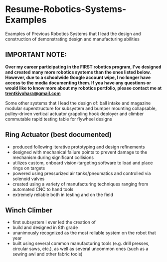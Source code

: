 # Resume-Robotics-Systems-Examples
Examples of Previous Robotics Systems that I lead the design and construction of demonstrating design and manufacturing abilities

## IMPORTANT NOTE: 
**Over my career participating in the FIRST robotics program, I've designed and created many more robotics systems than the ones listed below. However, due to a schoolwide Google account wipe, I no longer have access to the media documenting them. If you have any questions or would like to know more about my robotics portfolio, please contact me at trentkiyohara@gmail.com**

Some other systems that I lead the design of:
ball intake and magazine
modular superstructure for subsystem and bumper mounting
collapsable, pulley-driven vertical actuator
grappling hook deployer and climber
commutable rapid testing table for flywheel designs
 

## Ring Actuator (best documented)
- produced following iterative prototyping and design refinements
- designed with mechanical failure points to prevent damage to the mechanism during significant collisions
- utilizes custom, onboard vision-targeting software to load and place rings on targets
- powered using pressurized air tanks/pneumatics and controlled via solenoid valves
- created using a variety of manufacturing techniques ranging from automated CNC to hand tools
- extremely reliable both in testing and on the field
 
 
## Winch Climber
- first subsystem I ever led the creation of
- build and designed in 8th grade
- unanimously recognized as the most reliable system on the robot that year
- built using several common manufacturing tools (e.g. drill presses, circular saws, etc.), as well as several uncommon ones (such as a sewing awl and other fabric tools)
